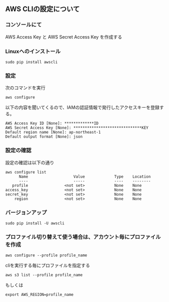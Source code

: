 ## AWS CLIの設定について

### コンソールにて
AWS Access Key と AWS Secret Access Key を作成する

### Linuxへのインストール
```
sudo pip install awscli
```

### 設定

次のコマンドを実行

```
aws configure
```
以下の内容を聞いてくるので、IAMの認証情報で発行したアクセスキーを登録する。

```
AWS Access Key ID [None]: *************ID
AWS Secret Access Key [None]: ******************************KEY
Default region name [None]: ap-northeast-1
Default output format [None]: json
```

### 設定の確認
設定の確認は以下の通り

```
aws configure list
      Name                    Value             Type    Location
      ----                    -----             ----    --------
   profile                <not set>             None    None
access_key                <not set>             None    None
secret_key                <not set>             None    None
    region                <not set>             None    None
```

### バージョンアップ
```
sudo pip install -U awscli
```
### プロファイル切り替えて使う場合は、アカウント毎にプロファイルを作成

```
aws configure --profile profile_name
```

cliを実行する毎にプロファイルを指定する

```
aws s3 list --profile profile_name
```
もしくは
```
export AWS_REGION=profile_name
```
